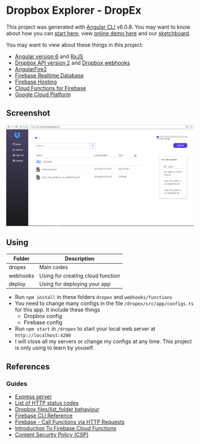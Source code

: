 # Dropbox Explorer - DropEx
This project was generated with [Angular CLI](https://github.com/angular/angular-cli) v6.0.8. You may want to know about how you can [start here](ANGULAR.md), view [online demo here](https://ecdropex.firebaseapp.com/) and our [sketchboard](https://sketchboard.me/lA0SWJEBeaSJ#/).

You may want to view about these things in this project:
* [Angular version 6](https://blog.angular.io/version-6-of-angular-now-available-cc56b0efa7a4)  and [RxJS](https://github.com/ReactiveX/rxjs)
* [Dropbox API version 2](https://www.dropbox.com/developers) and [Dropbox webhooks](https://www.dropbox.com/developers/reference/webhooks)
* [AngularFire2](https://github.com/angular/angularfire2)
* [Firebase Realtime Database](https://firebase.google.com/docs/database/)
* [Firebase Hosting](https://firebase.google.com/docs/hosting/)
* [Cloud Functions for Firebase](https://firebase.google.com/docs/functions/)
* [Google Cloud Platform](https://cloud.google.com/)

## Screenshot
![Screenshot](assets/screenshot.png)

## Using
|Folder|Description|
|---|---|
|dropex|Main codes|
|webhooks| Using for creating cloud function|
|deploy| Using for deploying your app
* Run `npm install` in these folders `dropex` and `webhooks/functions`
* You need to change many configs in the file `/dropex/src/app/configs.ts` for this app. It include these things
   * Dropbox config
   * Firebase config
* Run `npm start` in `/dropex` to start your local web server at `http://localhost:4200`
* I will close all my servers or change my configs at any time. This project is only using to learn by youself.

## References
### Guides
* [Express server](https://expressjs.com/en/4x/api.html)
* [List of HTTP status codes](https://en.wikipedia.org/wiki/List_of_HTTP_status_codes)
* [Dropbox files/list_folder behaviour](https://www.dropboxforum.com/t5/API-Support-Feedback/Dropbox-files-list-folder-behaviour/td-p/232948)
* [Firebase CLI Reference](https://firebase.google.com/docs/cli/)
* [Firebase - Call Functions via HTTP Requests](https://firebase.google.com/docs/functions/http-events#using_express_request_and_response_objects)
* [Introduction To Firebase Cloud Functions](https://medium.com/codingthesmartway-com-blog/introduction-to-firebase-cloud-functions-c220613f0ef)
* [Content Security Policy (CSP)](https://content-security-policy.com/)